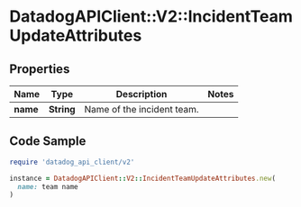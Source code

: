 # DatadogAPIClient::V2::IncidentTeamUpdateAttributes

## Properties

| Name | Type | Description | Notes |
| ---- | ---- | ----------- | ----- |
| **name** | **String** | Name of the incident team. |  |

## Code Sample

```ruby
require 'datadog_api_client/v2'

instance = DatadogAPIClient::V2::IncidentTeamUpdateAttributes.new(
  name: team name
)
```

